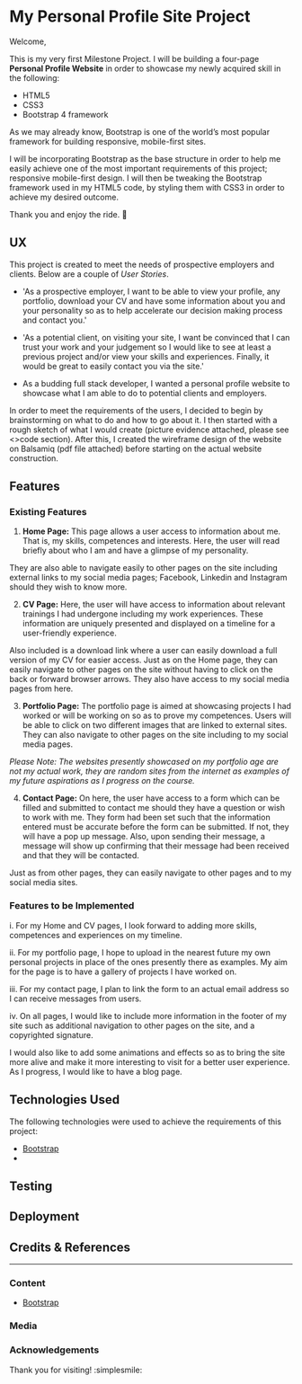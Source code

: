 # My Personal Profile Site Project

Welcome,

This is my very first Milestone Project. I will be building a four-page **Personal Profile Website** in order to showcase my newly acquired skill in the following:
* HTML5
* CSS3
* Bootstrap 4 framework

As we may already know, Bootstrap is one of the world’s most popular framework for building responsive, mobile-first sites.

I will be incorporating Bootstrap as the base structure in order to help me easily achieve one of the most important requirements of this project; responsive mobile-first design. I will then  be tweaking the Bootstrap framework used in my HTML5 code, by styling them with CSS3 in order to achieve my desired outcome. 

Thank you and enjoy the ride. :rocket:

## UX

This project is created to meet the needs of prospective employers and clients. Below are a couple of _User Stories_.

* 'As a prospective employer, I want to be able to view your profile, any portfolio, download your CV and have some information about you and your personality so as to help accelerate our decision making process and contact you.'

* 'As a potential client, on visiting your site, I want be convinced that I can trust your work and your judgement so I would like to see at least a previous project and/or view your skills and experiences. Finally, it would be great to easily contact you via the site.'

* As a budding full stack developer, I wanted a personal profile website to showcase what I am able to do to potential clients and employers.

In order to meet the requirements of the users, I decided to begin by brainstorming on what to do and how to go about it. I then started with a rough sketch of what I would create (picture evidence attached, please see <>code section). After this, I created the wireframe design of the website on Balsamiq (pdf file attached) before starting on the actual website construction.

## Features

### Existing Features

1. **Home Page:** This page allows a user access to information about me. That is, my skills, competences and interests. Here, the user will read briefly about who I am and have a glimpse of my personality.

They are also able to navigate easily to other pages on the site including external links to my social media pages; Facebook, Linkedin and Instagram should they wish to know more.

2. **CV Page:** Here, the user will have access to information about relevant trainings I had undergone including my work experiences. These information are uniquely presented and displayed on a timeline for a user-friendly experience. 

Also included is a download link where a user can easily download a full version of my CV for easier access. Just as on the Home page, they can easily navigate to other pages on the site without having to click on the back or forward browser arrows. They also have access to my social media pages from here.

3. **Portfolio Page:** The portfolio page is aimed at showcasing projects I had worked or will be working on so as to prove my competences. Users will be able to click on two different images that are linked to external sites. They can also navigate to other pages on the site including to my social media pages.

*Please Note: The websites presently showcased on my portfolio age are not my actual work, they are random sites from the internet as examples of my future aspirations as I progress on the course.*

4. **Contact Page:** On here, the user have access to a form which can be filled and submitted to contact me should they have a question or wish to work with me. They form had been set such that the information entered must be accurate before the form can be submitted. If not, they will have a pop up message. Also, upon sending their message, a message will show up confirming that their message had been received and that they will be contacted.

Just as from other pages, they can easily navigate to other pages and to my social media sites.

### Features to be Implemented

i. For my Home and CV pages, I look forward to adding more skills, competences and experiences on my timeline.

ii. For my portfolio page, I hope to upload in the nearest future my own personal projects in place of the ones presently there as examples. My aim for the page is to have a gallery of projects I have worked on.

iii. For my contact page, I plan to link the form to an actual email address so I can receive messages from users.

iv. On all pages, I would like to include more information in the footer of my site such as additional navigation to other pages on the site, and a copyrighted signature. 

I would also like to add some animations and effects so as to bring the site more alive and make it more interesting to visit for a better user experience. As I progress, I would like to have a blog page. 


## Technologies Used
The following technologies were used to achieve the requirements of this project:

* [Bootstrap](https://getbootstrap.com/docs/4.3/getting-started/introduction/)
*




## Testing






## Deployment













## Credits & References
--------

### Content
* [Bootstrap](https://getbootstrap.com/docs/4.3/getting-started/introduction/)

### Media

### Acknowledgements



Thank you for visiting!  :simplesmile:



